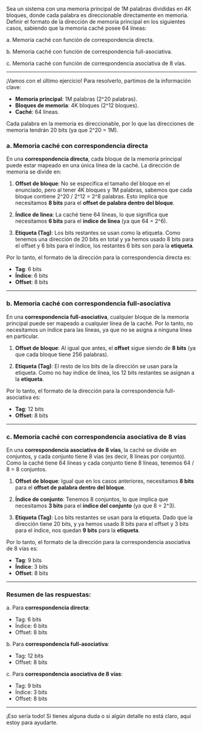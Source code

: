 

Sea un sistema con una memoria principal de 1M palabras divididas en 4K bloques, donde cada
palabra es direccionable directamente en memoria. Definir el formato de la dirección de memoria
principal en los siguientes casos, sabiendo que la memoria caché posee 64 líneas:

a. Memoria caché con función de correspondencia directa.

b. Memoria caché con función de correspondencia full-asociativa.

c. Memoria caché con función de correspondencia asociativa de 8 vías.


----------------------------------------------------------------------------------------

¡Vamos con el último ejercicio! Para resolverlo, partimos de la información clave:

- **Memoria principal**: 1M palabras (2^20 palabras).
- **Bloques de memoria**: 4K bloques (2^12 bloques).
- **Caché**: 64 líneas.

Cada palabra en la memoria es direccionable, por lo que las direcciones de memoria tendrán 20 bits (ya que 2^20 = 1M).

### a. **Memoria caché con correspondencia directa**

En una **correspondencia directa**, cada bloque de la memoria principal puede estar mapeado en una única línea de la caché. La dirección de memoria se divide en:

1. **Offset de bloque**: No se especifica el tamaño del bloque en el enunciado, pero al tener 4K bloques y 1M palabras, sabemos que cada bloque contiene 2^20 / 2^12 = 2^8 palabras. Esto implica que necesitamos **8 bits** para el **offset de palabra dentro del bloque**.

2. **Índice de línea**: La caché tiene 64 líneas, lo que significa que necesitamos **6 bits** para el **índice de línea** (ya que 64 = 2^6).

3. **Etiqueta (Tag)**: Los bits restantes se usan como la etiqueta. Como tenemos una dirección de 20 bits en total y ya hemos usado 8 bits para el offset y 6 bits para el índice, los restantes 6 bits son para la **etiqueta**.

Por lo tanto, el formato de la dirección para la correspondencia directa es:
- **Tag**: 6 bits
- **Índice**: 6 bits
- **Offset**: 8 bits

---

### b. **Memoria caché con correspondencia full-asociativa**

En una **correspondencia full-asociativa**, cualquier bloque de la memoria principal puede ser mapeado a cualquier línea de la caché. Por lo tanto, no necesitamos un índice para las líneas, ya que no se asigna a ninguna línea en particular.

1. **Offset de bloque**: Al igual que antes, el **offset** sigue siendo de **8 bits** (ya que cada bloque tiene 256 palabras).

2. **Etiqueta (Tag)**: El resto de los bits de la dirección se usan para la etiqueta. Como no hay índice de línea, los 12 bits restantes se asignan a la **etiqueta**.

Por lo tanto, el formato de la dirección para la correspondencia full-asociativa es:
- **Tag**: 12 bits
- **Offset**: 8 bits

---

### c. **Memoria caché con correspondencia asociativa de 8 vías**

En una **correspondencia asociativa de 8 vías**, la caché se divide en conjuntos, y cada conjunto tiene 8 vías (es decir, 8 líneas por conjunto). Como la caché tiene 64 líneas y cada conjunto tiene 8 líneas, tenemos 64 / 8 = 8 conjuntos.

1. **Offset de bloque**: Igual que en los casos anteriores, necesitamos **8 bits** para el **offset de palabra dentro del bloque**.

2. **Índice de conjunto**: Tenemos 8 conjuntos, lo que implica que necesitamos **3 bits** para el **índice del conjunto** (ya que 8 = 2^3).

3. **Etiqueta (Tag)**: Los bits restantes se usan para la etiqueta. Dado que la dirección tiene 20 bits, y ya hemos usado 8 bits para el offset y 3 bits para el índice, nos quedan **9 bits** para la **etiqueta**.

Por lo tanto, el formato de la dirección para la correspondencia asociativa de 8 vías es:
- **Tag**: 9 bits
- **Índice**: 3 bits
- **Offset**: 8 bits

---

### Resumen de las respuestas:

a. Para **correspondencia directa**:
   - Tag: 6 bits
   - Índice: 6 bits
   - Offset: 8 bits

b. Para **correspondencia full-asociativa**:
   - Tag: 12 bits
   - Offset: 8 bits

c. Para **correspondencia asociativa de 8 vías**:
   - Tag: 9 bits
   - Índice: 3 bits
   - Offset: 8 bits

---

¡Eso sería todo! Si tienes alguna duda o si algún detalle no está claro, aquí estoy para ayudarte.










